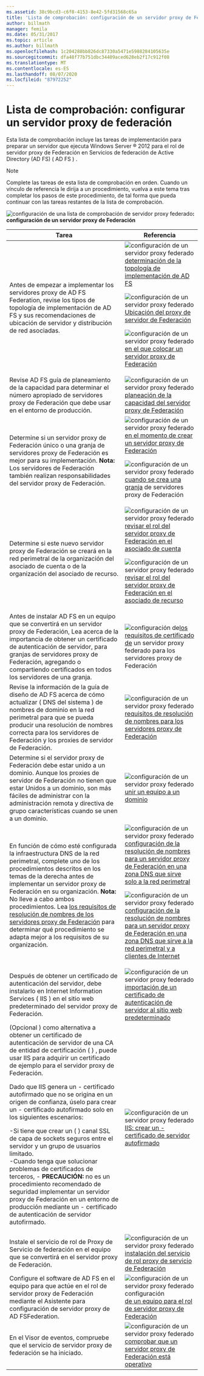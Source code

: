 ```yaml
---
ms.assetid: 38c9bcd3-c6f8-4153-8e42-5fd31568c65a
title: 'Lista de comprobación: configuración de un servidor proxy de Federación'
author: billmath
manager: femila
ms.date: 05/31/2017
ms.topic: article
ms.author: billmath
ms.openlocfilehash: 1c204288bb826dc87330a5471e5988284105635e
ms.sourcegitcommit: dfa48f77b751dbc34409aced628eb2f17c912f08
ms.translationtype: MT
ms.contentlocale: es-ES
ms.lasthandoff: 08/07/2020
ms.locfileid: "87972252"
---
```

# <a name="checklist-setting-up-a-federation-server-proxy"></a>Lista de comprobación: configurar un servidor proxy de federación

Esta lista de comprobación incluye las tareas de implementación para preparar un servidor que ejecuta Windows Server &reg; 2012 para el rol de servidor proxy de Federación en Servicios de federación de Active Directory (AD FS) \( AD FS \) .

> [!NOTE]
> Complete las tareas de esta lista de comprobación en orden. Cuando un vínculo de referencia le dirija a un procedimiento, vuelva a este tema tras completar los pasos de este procedimiento, de tal forma que pueda continuar con las tareas restantes de la lista de comprobación.

![configuración de una lista de comprobación de servidor proxy federado](media/2b05dce3-938f-4168-9b8f-1f4398cbdb9b.gif)**: configuración de un servidor proxy de Federación**

|Tarea|Referencia|
|--------|-------------|
|Antes de empezar a implementar los servidores proxy de AD FS Federation, revise los tipos de topología de implementación de AD FS y sus recomendaciones de ubicación de servidor y distribución de red asociadas.|![configuración de un servidor proxy federado](media/faa393df-4856-4431-9eda-4f4e5be72a90.gif)[determinación de la topología de implementación de AD FS](../design/determine-your-ad-fs-deployment-topology.md)<p>![configuración de un servidor proxy federado](media/faa393df-4856-4431-9eda-4f4e5be72a90.gif)[Ubicación del proxy de servidor de Federación](../design/planning-federation-server-proxy-placement.md)<p>![configuración de un servidor proxy federado](media/faa393df-4856-4431-9eda-4f4e5be72a90.gif)[en el que colocar un servidor proxy de Federación](/previous-versions/windows/it-pro/windows-server-2012-R2-and-2012/dd807048(v=ws.11))|
|Revise AD FS guía de planeamiento de la capacidad para determinar el número apropiado de servidores proxy de Federación que debe usar en el entorno de producción.|![configuración de un servidor proxy federado](media/faa393df-4856-4431-9eda-4f4e5be72a90.gif)[planeación de la capacidad del servidor proxy de Federación](/previous-versions/windows/it-pro/windows-server-2012-R2-and-2012/gg749898(v=ws.11))|
|Determine si un servidor proxy de Federación único o una granja de servidores proxy de Federación es mejor para su implementación. **Nota:** Los servidores de Federación también realizan responsabilidades del servidor proxy de Federación.|![configuración de un servidor proxy federado](media/faa393df-4856-4431-9eda-4f4e5be72a90.gif)[en el momento de crear un servidor proxy de Federación](/previous-versions/windows/it-pro/windows-server-2012-R2-and-2012/dd807032(v=ws.11))<p>![configuración de un servidor proxy federado](media/faa393df-4856-4431-9eda-4f4e5be72a90.gif)[cuando se crea una granja](/previous-versions/windows/it-pro/windows-server-2012-R2-and-2012/dd807082(v=ws.11)) de servidores proxy de Federación|
|Determine si este nuevo servidor proxy de Federación se creará en la red perimetral de la organización del asociado de cuenta o de la organización del asociado de recurso.|![configuración de un servidor proxy federado](media/faa393df-4856-4431-9eda-4f4e5be72a90.gif)[revisar el rol del servidor proxy de Federación en el asociado de cuenta](/previous-versions/windows/it-pro/windows-server-2012-R2-and-2012/dd807109(v=ws.11))<p>![configuración de un servidor proxy federado](media/faa393df-4856-4431-9eda-4f4e5be72a90.gif)[revisar el rol del servidor proxy de Federación en el asociado de recurso](/previous-versions/windows/it-pro/windows-server-2012-R2-and-2012/dd807052(v=ws.11))|
|Antes de instalar AD FS en un equipo que se convertirá en un servidor proxy de Federación, Lea acerca de la importancia de obtener un certificado de autenticación de servidor, para granjas de servidores proxy de Federación, agregando o compartiendo certificados en todos los servidores de una granja.|![configuración de](media/faa393df-4856-4431-9eda-4f4e5be72a90.gif)[los requisitos de certificado de](/previous-versions/windows/it-pro/windows-server-2012-R2-and-2012/dd807054(v=ws.11)) un servidor proxy federado para los servidores proxy de Federación|
|Revise la información de la guía de diseño de AD FS acerca de cómo actualizar \( DNS del sistema \) de nombres de dominio en la red perimetral para que se pueda producir una resolución de nombres correcta para los servidores de Federación y los proxies de servidor de Federación.|![configuración de un servidor proxy federado](media/faa393df-4856-4431-9eda-4f4e5be72a90.gif)[requisitos de resolución de nombres para los servidores proxy de Federación](/previous-versions/windows/it-pro/windows-server-2012-R2-and-2012/dd807055(v=ws.11))|
|Determine si el servidor proxy de Federación debe estar unido a un dominio. Aunque los proxies de servidor de Federación no tienen que estar Unidos a un dominio, son más fáciles de administrar con la administración remota y directiva de grupo características cuando se unen a un dominio.|![configuración de un servidor proxy federado](media/15dd35b6-6cc6-421f-93f8-7109920e7144.gif)[unir un equipo a un dominio](Join-a-Computer-to-a-Domain.md)|
|En función de cómo esté configurada la infraestructura DNS de la red perimetral, complete uno de los procedimientos descritos en los temas de la derecha antes de implementar un servidor proxy de Federación en su organización. **Nota:** No lleve a cabo ambos procedimientos. Lea [los requisitos de resolución de nombres de los servidores proxy de Federación](/previous-versions/windows/it-pro/windows-server-2012-R2-and-2012/dd807055(v=ws.11)) para determinar qué procedimiento se adapta mejor a los requisitos de su organización.|![configuración de un servidor proxy federado](media/15dd35b6-6cc6-421f-93f8-7109920e7144.gif)[configuración de la resolución de nombres para un servidor proxy de Federación en una zona DNS que sirve solo a la red perimetral](./configure-name-resolution-for-federation-server-proxy-in-dns-zone-serving-only-perimeter-network.md)<p>![configuración de un servidor proxy federado](media/15dd35b6-6cc6-421f-93f8-7109920e7144.gif)[configuración de la resolución de nombres para un servidor proxy de Federación en una zona DNS que sirve a la red perimetral y a clientes de Internet](./configure-name-resolution-for-federation-server-proxy-in-dns-zone-serving-only-perimeter-network.md)|
|Después de obtener un certificado de autenticación del servidor, debe instalarlo en Internet Information Services \( IIS \) en el sitio web predeterminado del servidor proxy de Federación.|![configuración de un servidor proxy federado](media/15dd35b6-6cc6-421f-93f8-7109920e7144.gif)[importación de un certificado de autenticación de servidor al sitio web predeterminado](Import-a-Server-Authentication-Certificate-to-the-Default-Web-Site.md)|
|\(Opcional \) como alternativa a obtener un certificado de autenticación de servidor de una CA de entidad de certificación \( \) , puede usar IIS para adquirir un certificado de ejemplo para el servidor proxy de Federación.<p>Dado que IIS genera un \- certificado autofirmado que no se origina en un origen de confianza, úselo para crear un \- certificado autofirmado solo en los siguientes escenarios:<p>-Si tiene que crear un \( \) canal SSL de capa de sockets seguros entre el servidor y un grupo de usuarios limitado.<br />-Cuando tenga que solucionar problemas de certificados de terceros, \- **PRECAUCIÓN:** no es un procedimiento recomendado de seguridad implementar un servidor proxy de Federación en un entorno de producción mediante un \- certificado de autenticación de servidor autofirmado.|![configuración de un servidor proxy federado](media/15dd35b6-6cc6-421f-93f8-7109920e7144.gif)[IIS: crear un \- certificado de servidor autofirmado](https://go.microsoft.com/fwlink/?LinkID=108271)|
|Instale el servicio de rol de Proxy de Servicio de federación en el equipo que se convertirá en el servidor proxy de Federación.|![configuración de un servidor proxy federado](media/15dd35b6-6cc6-421f-93f8-7109920e7144.gif)[instalación del servicio de rol proxy de servicio de Federación](Install-the-Federation-Service-Proxy-Role-Service.md)|
|Configure el software de AD FS en el equipo para que actúe en el rol de servidor proxy de Federación mediante el Asistente para configuración de servidor proxy de AD FSFederation.|![configuración de un servidor proxy federado configuración](media/15dd35b6-6cc6-421f-93f8-7109920e7144.gif)[de un equipo para el rol de servidor proxy de Federación](Configure-a-Computer-for-the-Federation-Server-Proxy-Role.md)|
|En el Visor de eventos, compruebe que el servicio de servidor proxy de federación se ha iniciado.|![configuración de un servidor proxy federado](media/15dd35b6-6cc6-421f-93f8-7109920e7144.gif)[comprobar que un servidor proxy de Federación está operativo](Verify-That-a-Federation-Server-Proxy-Is-Operational.md)|
